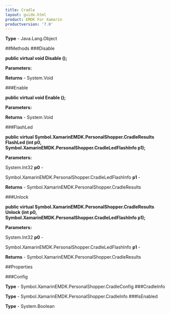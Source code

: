 ```yaml
---
title: Cradle
layout: guide.html
product: EMDK For Xamarin 
productversion: '7.0' 
---
```


    

**Type** - Java.Lang.Object

##Methods
###Disable

**public virtual void Disable ();**


        

**Parameters:**

**Returns** - System.Void

###Enable

**public virtual void Enable ();**


        

**Parameters:**

**Returns** - System.Void

###FlashLed

**public virtual Symbol.XamarinEMDK.PersonalShopper.CradleResults FlashLed (int p0, Symbol.XamarinEMDK.PersonalShopper.CradleLedFlashInfo p1);**


        

**Parameters:**

System.Int32 **p0**  - 
        

Symbol.XamarinEMDK.PersonalShopper.CradleLedFlashInfo **p1**  - 
        

**Returns** - Symbol.XamarinEMDK.PersonalShopper.CradleResults

###Unlock

**public virtual Symbol.XamarinEMDK.PersonalShopper.CradleResults Unlock (int p0, Symbol.XamarinEMDK.PersonalShopper.CradleLedFlashInfo p1);**


        

**Parameters:**

System.Int32 **p0**  - 
        

Symbol.XamarinEMDK.PersonalShopper.CradleLedFlashInfo **p1**  - 
        

**Returns** - Symbol.XamarinEMDK.PersonalShopper.CradleResults

##Properties

###Config

        

**Type** - Symbol.XamarinEMDK.PersonalShopper.CradleConfig
###CradleInfo

        

**Type** - Symbol.XamarinEMDK.PersonalShopper.CradleInfo
###IsEnabled

        

**Type** - System.Boolean
